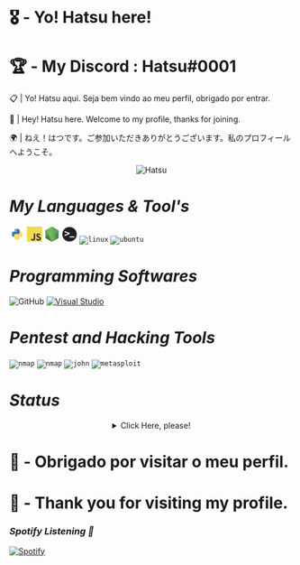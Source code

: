 # 🎖️ - **Yo! Hatsu here!**

# :trophy: - **My Discord : Hatsu#0001**

 :clipboard: | Yo! Hatsu aqui. Seja bem vindo ao meu perfil, obrigado por entrar.
 
 :deciduous_tree: | Hey! Hatsu here. Welcome to my profile, thanks for joining.
 
 :earth_africa: | ねえ！はつです。ご参加いただきありがとうございます。私のプロフィールへようこそ。
 
 <p align="center"> <img src="https://komarev.com/ghpvc/?username=HatsuDev&color=17f213" alt="Hatsu" /> </p>

#  *My Languages & Tool's*
<code><img height="27" src="https://raw.githubusercontent.com/github/explore/80688e429a7d4ef2fca1e82350fe8e3517d3494d/topics/python/python.png" alt="python"></code>
<code><img height="27" src="https://raw.githubusercontent.com/github/explore/80688e429a7d4ef2fca1e82350fe8e3517d3494d/topics/javascript/javascript.png" alt="javascript"></code>
<code><img height="27" src="https://raw.githubusercontent.com/github/explore/80688e429a7d4ef2fca1e82350fe8e3517d3494d/topics/nodejs/nodejs.png" alt="nodejs"></code>
<code><img height="27" src="https://raw.githubusercontent.com/github/explore/80688e429a7d4ef2fca1e82350fe8e3517d3494d/topics/terminal/terminal.png" alt="terminal"></code>
<code><img height="27" src="https://drt.sh/img/surface-pro-refind/os_kali.png" alt="linux"></code>
<code><img height="27" src="https://image.flaticon.com/icons/png/512/888/888879.png" alt="ubuntu"></code>

#  *Programming Softwares*
![GitHub](https://img.shields.io/badge/-GitHub-black?style=flat-square&logo=github)
[![Visual Studio](https://img.shields.io/badge/-007ACC?style=flat&logo=Visual-Studio-Code&logoColor=white&link=https://github.com/Cmmdx0 "Visual Studio")](https://github.com/Cmmdx0)

#  *Pentest and Hacking Tools*
<code><img height="27" src="https://i2.wp.com/www.infosecmonkey.com/wp-content/uploads/2019/04/nmap-logo-256x256.png?fit=256%2C256" alt="nmap"></code>
<code><img height="27" src="https://miro.medium.com/max/1200/1*vlizTMdjUwMhCP4WniRDcw.png" alt="nmap"></code>
<code><img height="27" src="https://www.hackingtools.in/wp-content/uploads/2016/04/free-download-JohntheRipperpasswordcracker-software.jpeg" alt="john"></code>
<code><img height="27" src="https://pbs.twimg.com/profile_images/580131056629735424/2ENTk2K2.png" alt="metasploit"></code>

#  *Status*
<details style='text-align: center;' align='center'>
  <summary> Click Here, please! </summary>
  <p style="text-align: center;"align="center">============================================================</p>
  <p style="text-align: center;"align="center"><p style="text-align: center;"align="center"><a href="https://github.com/hatsuxz"><img align="center" src="https://github-readme-stats.vercel.app/api?username=hatsuxz&show_icons=true&include_all_commits=true&show_icons=true&theme=tokyonight" alt="hatsuxz stats" /></a></p>
  <p style="text-align: center;"align="center"><a href="https://github.com/hatsuxz?tab=repositories"><img align="center" src="https://github-readme-stats.vercel.app/api/top-langs/?username=hatsuxz&layout=compact&show_icons=true&theme=tokyonight" /></a></p>
  <p style="text-align: center;"align="center">============================================================</p>
</details>

# 🔧 - **Obrigado por visitar o meu perfil.**

# 🔧 - **Thank you for visiting my profile.**


### *Spotify Listening :musical_note:*
[![Spotify](https://now-playing-codestackr.vercel.app/api/spotify-playing)](https://open.spotify.com/user/Hatsu)
